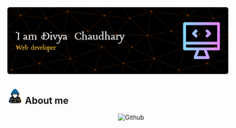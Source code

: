 <img src="Assets/github-header-image%20(4).png" width=100% height=30%/>

## <picture><img src = "https://github.com/0xAbdulKhalid/0xAbdulKhalid/raw/main/assets/mdImages/about_me.gif" width = 35px></picture> **About me**

<img width="50%" align="right" alt="Github" src="https://raw.githubusercontent.com/onimur/.github/master/.resources/git-header.svg" />

